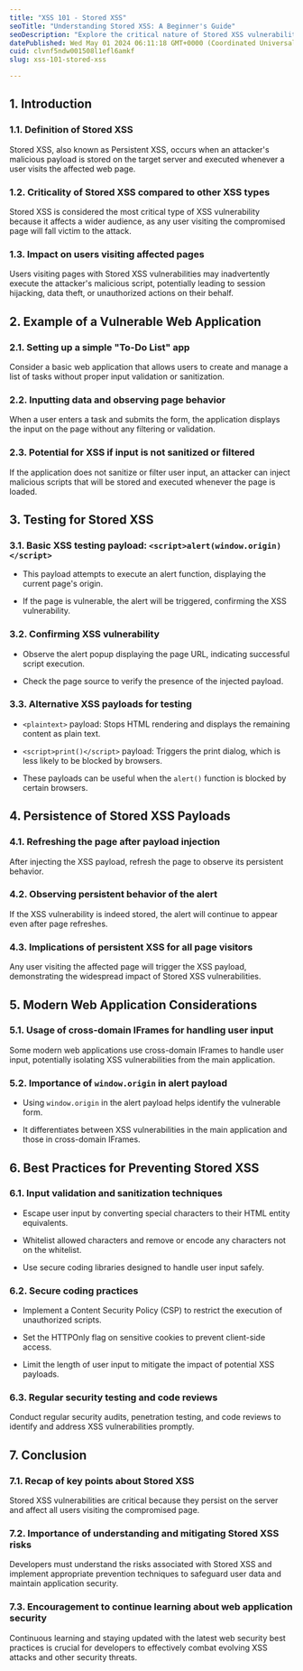 ```yaml
---
title: "XSS 101 - Stored XSS"
seoTitle: "Understanding Stored XSS: A Beginner's Guide"
seoDescription: "Explore the critical nature of Stored XSS vulnerabilities, their impact on web users, and best practices for prevention in modern web applications"
datePublished: Wed May 01 2024 06:11:18 GMT+0000 (Coordinated Universal Time)
cuid: clvnf5ndw001508l1efl6amkf
slug: xss-101-stored-xss

---
```


## 1\. Introduction

### 1.1. Definition of Stored XSS

Stored XSS, also known as Persistent XSS, occurs when an attacker's malicious payload is stored on the target server and executed whenever a user visits the affected web page.

### 1.2. Criticality of Stored XSS compared to other XSS types

Stored XSS is considered the most critical type of XSS vulnerability because it affects a wider audience, as any user visiting the compromised page will fall victim to the attack.

### 1.3. Impact on users visiting affected pages

Users visiting pages with Stored XSS vulnerabilities may inadvertently execute the attacker's malicious script, potentially leading to session hijacking, data theft, or unauthorized actions on their behalf.

## 2\. Example of a Vulnerable Web Application

### 2.1. Setting up a simple "To-Do List" app

Consider a basic web application that allows users to create and manage a list of tasks without proper input validation or sanitization.

### 2.2. Inputting data and observing page behavior

When a user enters a task and submits the form, the application displays the input on the page without any filtering or validation.

### 2.3. Potential for XSS if input is not sanitized or filtered

If the application does not sanitize or filter user input, an attacker can inject malicious scripts that will be stored and executed whenever the page is loaded.

## 3\. Testing for Stored XSS

### 3.1. Basic XSS testing payload: `<script>alert(window.origin)</script>`

* This payload attempts to execute an alert function, displaying the current page's origin.
    
* If the page is vulnerable, the alert will be triggered, confirming the XSS vulnerability.
    

### 3.2. Confirming XSS vulnerability

* Observe the alert popup displaying the page URL, indicating successful script execution.
    
* Check the page source to verify the presence of the injected payload.
    

### 3.3. Alternative XSS payloads for testing

* `<plaintext>` payload: Stops HTML rendering and displays the remaining content as plain text.
    
* `<script>print()</script>` payload: Triggers the print dialog, which is less likely to be blocked by browsers.
    
* These payloads can be useful when the `alert()` function is blocked by certain browsers.
    

## 4\. Persistence of Stored XSS Payloads

### 4.1. Refreshing the page after payload injection

After injecting the XSS payload, refresh the page to observe its persistent behavior.

### 4.2. Observing persistent behavior of the alert

If the XSS vulnerability is indeed stored, the alert will continue to appear even after page refreshes.

### 4.3. Implications of persistent XSS for all page visitors

Any user visiting the affected page will trigger the XSS payload, demonstrating the widespread impact of Stored XSS vulnerabilities.

## 5\. Modern Web Application Considerations

### 5.1. Usage of cross-domain IFrames for handling user input

Some modern web applications use cross-domain IFrames to handle user input, potentially isolating XSS vulnerabilities from the main application.

### 5.2. Importance of `window.origin` in alert payload

* Using `window.origin` in the alert payload helps identify the vulnerable form.
    
* It differentiates between XSS vulnerabilities in the main application and those in cross-domain IFrames.
    

## 6\. Best Practices for Preventing Stored XSS

### 6.1. Input validation and sanitization techniques

* Escape user input by converting special characters to their HTML entity equivalents.
    
* Whitelist allowed characters and remove or encode any characters not on the whitelist.
    
* Use secure coding libraries designed to handle user input safely.
    

### 6.2. Secure coding practices

* Implement a Content Security Policy (CSP) to restrict the execution of unauthorized scripts.
    
* Set the HTTPOnly flag on sensitive cookies to prevent client-side access.
    
* Limit the length of user input to mitigate the impact of potential XSS payloads.
    

### 6.3. Regular security testing and code reviews

Conduct regular security audits, penetration testing, and code reviews to identify and address XSS vulnerabilities promptly.

## 7\. Conclusion

### 7.1. Recap of key points about Stored XSS

Stored XSS vulnerabilities are critical because they persist on the server and affect all users visiting the compromised page.

### 7.2. Importance of understanding and mitigating Stored XSS risks

Developers must understand the risks associated with Stored XSS and implement appropriate prevention techniques to safeguard user data and maintain application security.

### 7.3. Encouragement to continue learning about web application security

Continuous learning and staying updated with the latest web security best practices is crucial for developers to effectively combat evolving XSS attacks and other security threats.